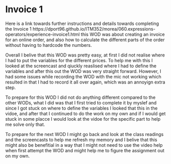 <h1> Invoice 1</h1>
<p> Here is a link towards further instructions and details towards completing the Invoice 1
 https://dport96.github.io/ITM352/morea/060.expressions-operators/experience-invoice1.html this WOD was about creating an invoice for an online order, and also how to calculate the different parts of the order without having to hardcode the numbers. </p>
<p> Overall I belive that this WOD was pretty easy, at first I did not realise where I had to put the variables for the different prices. To help me with this I looked at the screencast and qiuckly reaslised where I had to define the variables and after this out the WOD was very straight forward.
However, I had some issues while recording the WOD with the mic not working which resulted in that I had to record it all over again, which was an annoyign extra step. </p>
<p>To prepare for this WOD I did not do anything different compared to the other WODs, what I did was that I first tried to complete it by myslef and since I got stuck on where to define the variables I looked that this in the vidoe, and after that I continued to do the work on my own and if I would get stuck in some placce I would look at the vidoe for the specific part to help me solve only that. </p>
<p> To prepare for the next WOD I might go back and look at the class readings and the screencasts to help me refresh my memory and I belive that this might also be benefitial in a way that I might not need to use the video help when first attempt the WOD and might help me to figure the assignment out on my own.</p>
